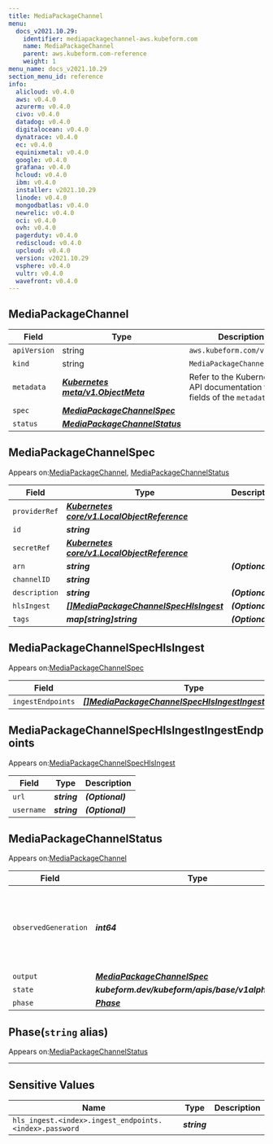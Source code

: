 ```yaml
---
title: MediaPackageChannel
menu:
  docs_v2021.10.29:
    identifier: mediapackagechannel-aws.kubeform.com
    name: MediaPackageChannel
    parent: aws.kubeform.com-reference
    weight: 1
menu_name: docs_v2021.10.29
section_menu_id: reference
info:
  alicloud: v0.4.0
  aws: v0.4.0
  azurerm: v0.4.0
  civo: v0.4.0
  datadog: v0.4.0
  digitalocean: v0.4.0
  dynatrace: v0.4.0
  ec: v0.4.0
  equinixmetal: v0.4.0
  google: v0.4.0
  grafana: v0.4.0
  hcloud: v0.4.0
  ibm: v0.4.0
  installer: v2021.10.29
  linode: v0.4.0
  mongodbatlas: v0.4.0
  newrelic: v0.4.0
  oci: v0.4.0
  ovh: v0.4.0
  pagerduty: v0.4.0
  rediscloud: v0.4.0
  upcloud: v0.4.0
  version: v2021.10.29
  vsphere: v0.4.0
  vultr: v0.4.0
  wavefront: v0.4.0
---
```


## MediaPackageChannel
| Field | Type | Description |
| ------ | ----- | ----------- |
| `apiVersion` | string | `aws.kubeform.com/v1alpha1` |
|    `kind` | string | `MediaPackageChannel` |
| `metadata` | ***[Kubernetes meta/v1.ObjectMeta](https://v1-18.docs.kubernetes.io/docs/reference/generated/kubernetes-api/v1.18/#objectmeta-v1-meta)***|Refer to the Kubernetes API documentation for the fields of the `metadata` field.|
| `spec` | ***[MediaPackageChannelSpec](#mediapackagechannelspec)***||
| `status` | ***[MediaPackageChannelStatus](#mediapackagechannelstatus)***||
## MediaPackageChannelSpec

Appears on:[MediaPackageChannel](#mediapackagechannel), [MediaPackageChannelStatus](#mediapackagechannelstatus)

| Field | Type | Description |
| ------ | ----- | ----------- |
| `providerRef` | ***[Kubernetes core/v1.LocalObjectReference](https://v1-18.docs.kubernetes.io/docs/reference/generated/kubernetes-api/v1.18/#localobjectreference-v1-core)***||
| `id` | ***string***||
| `secretRef` | ***[Kubernetes core/v1.LocalObjectReference](https://v1-18.docs.kubernetes.io/docs/reference/generated/kubernetes-api/v1.18/#localobjectreference-v1-core)***||
| `arn` | ***string***| ***(Optional)*** |
| `channelID` | ***string***||
| `description` | ***string***| ***(Optional)*** |
| `hlsIngest` | ***[[]MediaPackageChannelSpecHlsIngest](#mediapackagechannelspechlsingest)***| ***(Optional)*** |
| `tags` | ***map[string]string***| ***(Optional)*** |
## MediaPackageChannelSpecHlsIngest

Appears on:[MediaPackageChannelSpec](#mediapackagechannelspec)

| Field | Type | Description |
| ------ | ----- | ----------- |
| `ingestEndpoints` | ***[[]MediaPackageChannelSpecHlsIngestIngestEndpoints](#mediapackagechannelspechlsingestingestendpoints)***| ***(Optional)*** |
## MediaPackageChannelSpecHlsIngestIngestEndpoints

Appears on:[MediaPackageChannelSpecHlsIngest](#mediapackagechannelspechlsingest)

| Field | Type | Description |
| ------ | ----- | ----------- |
| `url` | ***string***| ***(Optional)*** |
| `username` | ***string***| ***(Optional)*** |
## MediaPackageChannelStatus

Appears on:[MediaPackageChannel](#mediapackagechannel)

| Field | Type | Description |
| ------ | ----- | ----------- |
| `observedGeneration` | ***int64***| ***(Optional)*** Resource generation, which is updated on mutation by the API Server.|
| `output` | ***[MediaPackageChannelSpec](#mediapackagechannelspec)***| ***(Optional)*** |
| `state` | ***kubeform.dev/kubeform/apis/base/v1alpha1.State***| ***(Optional)*** |
| `phase` | ***[Phase](#phase)***| ***(Optional)*** |
## Phase(`string` alias)

Appears on:[MediaPackageChannelStatus](#mediapackagechannelstatus)

---
## Sensitive Values
| Name | Type | Description |
|------|------|-------------|
| `hls_ingest.<index>.ingest_endpoints.<index>.password` | ***string*** ||
